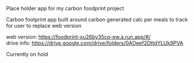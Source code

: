 Place holder app for my carbon foodprint project  

Carbon footprint app built around carbon generated calc per meals to track for user to replace web version   

web version: https://foodprint-xu26by35cq-ew.a.run.app/#/  
drive info: https://drive.google.com/drive/folders/0AOeef2DttdYLUk9PVA  

Currently on hold 
